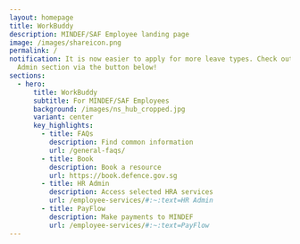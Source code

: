 ```yaml
---
layout: homepage
title: WorkBuddy
description: MINDEF/SAF Employee landing page
image: /images/shareicon.png
permalink: /
notification: It is now easier to apply for more leave types. Check out the HR
  Admin section via the button below!
sections:
  - hero:
      title: WorkBuddy
      subtitle: For MINDEF/SAF Employees
      background: /images/ns_hub_cropped.jpg
      variant: center
      key_highlights:
        - title: FAQs
          description: Find common information
          url: /general-faqs/
        - title: Book
          description: Book a resource
          url: https://book.defence.gov.sg
        - title: HR Admin
          description: Access selected HRA services
          url: /employee-services/#:~:text=HR Admin
        - title: PayFlow
          description: Make payments to MINDEF
          url: /employee-services/#:~:text=PayFlow
---
```

